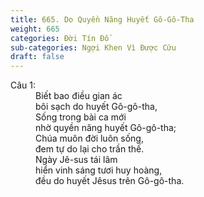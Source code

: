 ```yaml
---
title: 665. Do Quyền Năng Huyết Gô-Gô-Tha
weight: 665
categories: Đời Tín Đồ
sub-categories: Ngợi Khen Vì Được Cứu
draft: false
---
```

<dl><dt>Câu 1:</dt><dd data-verse="1">Biết bao điều gian ác <br/>bôi sạch do huyết Gô-gô-tha, <br/>Sống trong bài ca mới <br/>nhờ quyền năng huyết Gô-gô-tha; <br/>Chúa muôn đời luôn sống, <br/>đem tự do lại cho trần thế. <br/>Ngày Jê-sus tái lâm <br/>hiển vinh sáng tươi huy hoàng, <br/>đều do huyết Jêsus trên Gô-gô-tha. </dd></dl>